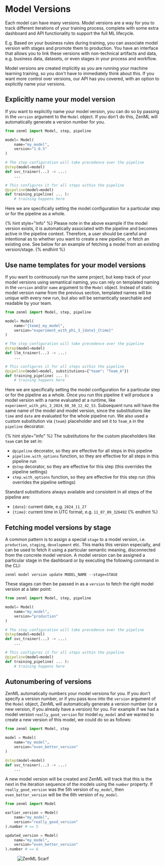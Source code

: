 # Model Versions

Each model can have many versions. Model versions are a way for you to track different iterations of your training process, complete with some extra dashboard and API functionality to support the full ML lifecycle.

E.g. Based on your business rules during training, you can associate model version with stages and promote them to production. You have an interface that allows you to link these versions with non-technical artifacts and data, e.g. business data, datasets, or even stages in your process and workflow.

Model versions are created implicitly as you are running your machine learning training, so you don't have to immediately think about this. If you want more control over versions, our API has you covered, with an option to explicitly name your versions.

## Explicitly name your model version

If you want to explicitly name your model version, you can do so by passing in the `version` argument to the `Model` object. If you don't do this, ZenML will automatically generate a version number for you.

```python
from zenml import Model, step, pipeline

model= Model(
    name="my_model",
    version="1.0.5"
)

# The step configuration will take precedence over the pipeline
@step(model=model)
def svc_trainer(...) -> ...:
    ...

# This configures it for all steps within the pipeline
@pipeline(model=model)
def training_pipeline( ... ):
    # training happens here
```

Here we are specifically setting the model configuration for a particular step or for the pipeline as a whole.

{% hint style="info" %}
Please note in the above example if the model version exists, it is automatically associated with the pipeline and becomes active in the pipeline context. Therefore, a user should be careful and intentional as to whether you want to create a new pipeline, or fetch an existing one. See below for an example of fetching a model from an existing version/stage.
{% endhint %}

## Use name templates for your model versions

If you want to continuously run the same project, but keep track of your model versions using semantical naming, you can rely on templated naming in the `version` and/or `name` argument to the `Model` object. Instead of static model version name from the previous section, templated names will be unique with every new run, but also will be semantically searchable and readable by your team.

```python
from zenml import Model, step, pipeline

model= Model(
    name="{team}_my_model",
    version="experiment_with_phi_3_{date}_{time}"
)

# The step configuration will take precedence over the pipeline
@step(model=model)
def llm_trainer(...) -> ...:
    ...

# This configures it for all steps within the pipeline
@pipeline(model=model, substitutions={"team": "Team_A"})
def training_pipeline( ... ):
    # training happens here
```

Here we are specifically setting the model configuration for a particular step or for the pipeline as a whole. Once you run this pipeline it will produce a model version with a name evaluated at a runtime, like `experiment_with_phi_3_2024_08_30_12_42_53`. Subsequent runs will have the same name of the model and model version, since the substitutions like `time` and `date` are evaluated for the whole pipeline run. We also used a custom substitution via `{team}` placeholder and set it to `Team_A` in the `pipeline` decorator.

{% hint style="info" %}
The substitutions for the custom placeholders like `team` can be set in:
- `@pipeline` decorator, so they are effective for all steps in this pipeline
- `pipeline.with_options` function, so they are effective for all steps in this pipeline run
- `@step` decorator, so they are effective for this step (this overrides the pipeline settings)
- `step.with_options` function, so they are effective for this step run (this overrides the pipeline settings)

Standard substitutions always available and consistent in all steps of the pipeline are:
- `{date}`: current date, e.g. `2024_11_27`
- `{time}`: current time in UTC format, e.g. `11_07_09_326492`
{% endhint %}

## Fetching model versions by stage

A common pattern is to assign a special `stage` to a model version, i.e. `production`, `staging`, `development` etc. This marks this version especially, and can be used to fetch it using a particular semantic meaning, disconnected from the concrete model version. A model version can be assigned a particular stage in the dashboard or by executing the following command in the CLI:

```shell
zenml model version update MODEL_NAME --stage=STAGE
```

These stages can then be passed in as a `version` to fetch the right model version at a later point:


```python
from zenml import Model, step, pipeline

model= Model(
    name="my_model",
    version="production"
)

# The step configuration will take precedence over the pipeline
@step(model=model)
def svc_trainer(...) -> ...:
    ...

# This configures it for all steps within the pipeline
@pipeline(model=model)
def training_pipeline( ... ):
    # training happens here
```

## Autonumbering of versions

ZenML automatically numbers your model versions for you. If you don't specify a version number, or if you pass `None` into the `version` argument of the `Model` object, ZenML will automatically generate a version number (or a new version, if you already have a version) for you. For example if we had a model version `really_good_version` for model `my_model` and we wanted to create a new version of this model, we could do so as follows:

```python
from zenml import Model, step

model = Model(
    name="my_model",
    version="even_better_version"
)

@step(model=model)
def svc_trainer(...) -> ...:
    ...
```

A new model version will be created and ZenML will track that this is the next in the iteration sequence of the models using the `number` property. If `really_good_version` was the 5th version of `my_model`, then `even_better_version` will be the 6th version of `my_model`.

```python
from zenml import Model

earlier_version = Model(
    name="my_model",
    version="really_good_version"
).number # == 5

updated_version = Model(
    name="my_model",
    version="even_better_version"
).number # == 6
```
<!-- For scarf -->
<figure><img alt="ZenML Scarf" referrerpolicy="no-referrer-when-downgrade" src="https://static.scarf.sh/a.png?x-pxid=f0b4f458-0a54-4fcd-aa95-d5ee424815bc" /></figure>